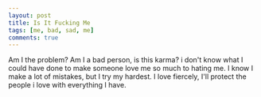 ```yaml
---
layout: post
title: Is It Fucking Me
tags: [me, bad, sad, me]
comments: true
---
```

Am I the problem? Am I a bad person, is this karma? i don't know what I could have done to make someone love me so much to hating me.
I know I make a lot of mistakes, but I try my hardest. I love fiercely, I'll protect the people i love with everything I have.
